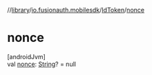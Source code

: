 //[library](../../../index.md)/[io.fusionauth.mobilesdk](../index.md)/[IdToken](index.md)/[nonce](nonce.md)

# nonce

[androidJvm]\
val [nonce](nonce.md): [String](https://kotlinlang.org/api/latest/jvm/stdlib/kotlin/-string/index.html)? = null
